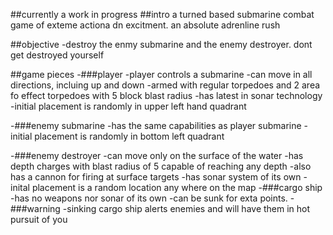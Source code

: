 ##currently a work in progress
##intro
a turned based submarine combat game of exteme actiona dn excitment. an absolute adrenline rush

##objective
 -destroy the enmy submarine and the enemy destroyer. dont get destroyed yourself
 
 ##game pieces
  -###player
   -player controls a submarine
   -can move in all directions, incluing up and down
   -armed with regular torpedoes and 2 area fo effect torpedoes with 5 block blast radius
   -has latest in sonar technology
   -initial placement is randomly in upper left hand quadrant
   
  -###enemy submarine
   -has the same capabilities as player submarine
   -initial placement is randomly in bottom left quadrant
   
  -###enemy destroyer
   -can move only on the surface of the water
   -has depth charges with blast radius of 5 capable of reaching any depth
   -also has a cannon for firing at surface targets
   -has sonar system of its own
   -inital placement is a random location any where on the map
  -###cargo ship
   -has no weapons nor sonar of its own
   -can be sunk for exta points.
    -###warning
    -sinking cargo ship alerts enemies and will have them in hot pursuit of you
   
   
